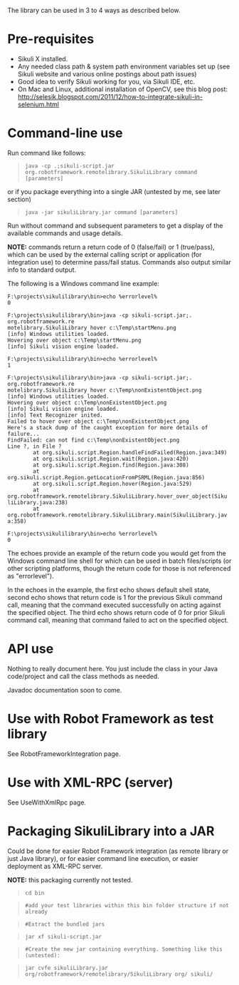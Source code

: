 The library can be used in 3 to 4 ways as described below.

# Pre-requisites #

  * Sikuli X installed.
  * Any needed class path & system path environment variables set up (see Sikuli website and various online postings about path issues)
  * Good idea to verify Sikuli working for you, via Sikuli IDE, etc.
  * On Mac and Linux, additional installation of OpenCV, see this blog post: http://selesik.blogspot.com/2011/12/how-to-integrate-sikuli-in-selenium.html

# Command-line use #

Run command like follows:

> `java -cp .;sikuli-script.jar org.robotframework.remotelibrary.SikuliLibrary command [parameters]`

or if you package everything into a single JAR (untested by me, see later section)

> `java -jar sikuliLibrary.jar command [parameters]`

Run without command and subsequent parameters to get a display of the available commands and usage details.

**NOTE:** commands return a return code of 0 (false/fail) or 1 (true/pass), which can be used by the external calling script or application (for integration use) to determine pass/fail status. Commands also output similar info to standard output.

The following is a Windows command line example:

```
F:\projects\sikulilibrary\bin>echo %errorlevel%
0

F:\projects\sikulilibrary\bin>java -cp sikuli-script.jar;. org.robotframework.re
motelibrary.SikuliLibrary hover c:\Temp\startMenu.png
[info] Windows utilities loaded.
Hovering over object c:\Temp\startMenu.png
[info] Sikuli vision engine loaded.

F:\projects\sikulilibrary\bin>echo %errorlevel%
1

F:\projects\sikulilibrary\bin>java -cp sikuli-script.jar;. org.robotframework.re
motelibrary.SikuliLibrary hover c:\Temp\nonExistentObject.png
[info] Windows utilities loaded.
Hovering over object c:\Temp\nonExistentObject.png
[info] Sikuli vision engine loaded.
[info] Text Recognizer inited.
Failed to hover over object c:\Temp\nonExistentObject.png
Here's a stack dump of the caught exception for more details of failure...
FindFailed: can not find c:\Temp\nonExistentObject.png
Line ?, in File ?
        at org.sikuli.script.Region.handleFindFailed(Region.java:349)
        at org.sikuli.script.Region.wait(Region.java:420)
        at org.sikuli.script.Region.find(Region.java:308)
        at org.sikuli.script.Region.getLocationFromPSRML(Region.java:856)
        at org.sikuli.script.Region.hover(Region.java:529)
        at org.robotframework.remotelibrary.SikuliLibrary.hover_over_object(Siku
liLibrary.java:238)
        at org.robotframework.remotelibrary.SikuliLibrary.main(SikuliLibrary.jav
a:358)

F:\projects\sikulilibrary\bin>echo %errorlevel%
0
```

The echoes provide an example of the return code you would get from the Windows command line shell for which can be used in batch files/scripts (or other scripting platforms, though the return code for those is not referenced as "errorlevel").

In the echoes in the example, the first echo shows default shell state, second echo shows that return code is 1 for the previous Sikuli command call, meaning that the command executed successfully on acting against the specified object. The third echo shows return code of 0 for prior Sikuli command call, meaning that command failed to act on the specified object.

# API use #

Nothing to really document here. You just include the class in your Java code/project and call the class methods as needed.

Javadoc documentation soon to come.

# Use with Robot Framework as test library #

See RobotFrameworkIntegration page.

# Use with XML-RPC (server) #

See UseWithXmlRpc page.

# Packaging SikuliLibrary into a JAR #

Could be done for easier Robot Framework integration (as remote library or just Java library), or for easier command line execution, or easier deployment as XML-RPC server.

**NOTE:** this packaging currently not tested.

> `cd bin`

> `#add your test libraries within this bin folder structure if not already`

> `#Extract the bundled jars`

> `jar xf sikuli-script.jar`

> `#Create the new jar containing everything. Something like this (untested):`

> `jar cvfe sikuliLibrary.jar org/robotframework/remotelibrary/SikuliLibrary org/ sikuli/`